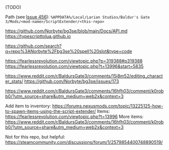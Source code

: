 (TODO)

Path (see [Issue 456](https://github.com/Norbyte/bg3se/issues/456)): `%APPDATA%/Local/Larian Studios/Baldur's Gate 3/Mods/<mod-name>/ScriptExtender/<this-repo>`

https://github.com/Norbyte/bg3se/blob/main/Docs/API.md
https://typescripttolua.github.io

https://github.com/search?q=repo%3ANorbyte%2Fbg3se%20spell%20slot&type=code

https://fearlessrevolution.com/viewtopic.php?p=319388#p319388
https://fearlessrevolution.com/viewtopic.php?t=13996&start=5835

https://www.reddit.com/r/BaldursGate3/comments/15i8m52/editing_character_stats/
https://github.com/Norbyte/bg3se/issues/173

https://www.reddit.com/r/BaldursGate3/comments/16hfh03/comment/k0robb0/?utm_source=share&utm_medium=web2x&context=3

Add item to inventory: https://forums.nexusmods.com/topic/13225125-how-to-spawn-items-using-the-script-extender/
Items: https://fearlessrevolution.com/viewtopic.php?t=13996
More items: https://www.reddit.com/r/BaldursGate3/comments/16hfh03/comment/k0robb0/?utm_source=share&utm_medium=web2x&context=3


Not for this repo, but helpful:
https://steamcommunity.com/discussions/forum/1/2579854400748890519/
